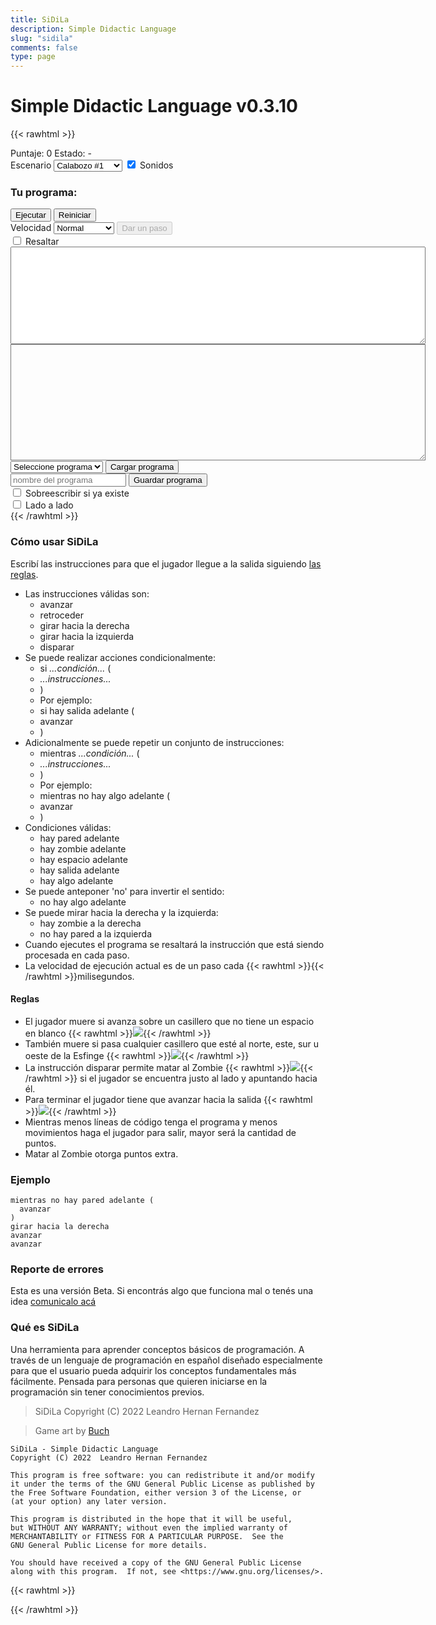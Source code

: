 ```yaml
---
title: SiDiLa
description: Simple Didactic Language
slug: "sidila"
comments: false
type: page
---
```


# Simple Didactic Language v0.3.10

{{< rawhtml >}}
<div class="section">
  <div>
    <canvas id="canvas" class="canvas" width="256" height="256"></canvas>
  </div>
  <div class="widget-pack">
    <label for="score">Puntaje: </label><span id="score" class="message score">0</span>
    <label for="message">Estado: </label><span id="message" class="message">-</span>
  </div>
  <div>
    <label for="mapSelector">Escenario</label>
    <select id="mapSelector" class="sidila-button">
      <option value="0" selected>Calabozo #1</option>
      <option value="1">Calabozo #2</option>
      <option value="2">Calabozo #3</option>
      <option value="3">Calabozo #4</option>
      <option value="4">Cementerio #1</option>
    </select>
    <input type="checkbox" id="sound" value="sound" checked>
    <label for="sound">Sonidos</label>
  </div>
</div>
<div class="section">
  <h3>Tu programa:</h3>
  <div>
    <div class="widget-pack">
      <button id="run" class="sidila-button">Ejecutar</button>
      <button id="reset" class="sidila-button">Reiniciar</button>
    </div>
    <div class="widget-pack">
      <label for="periodSelector">Velocidad</label>
      <select id="periodSelector" class="sidila-button">
        <option value="0">Paso a paso</option>
        <option value="300">Lento</option>
        <option value="200" selected>Normal</option>
        <option value="50">Rápido</option>
      </select>
      <button id="step" class="sidila-button" disabled>Dar un paso</button>
    </div>
    <div class="widget-pack">
      <input type="checkbox" id="highlight" value="highlight">
      <label for="highlight">Resaltar</label>
    </div>
  </div>
  <textarea id="errorMessage" class="errorMessage" cols="80" rows="10">
  </textarea>
  <div id="codeContainer">
    <textarea id="sourceCode" class="sourceCode" cols="80" rows="12"></textarea>
  </div>
  <div class="widget-pack">
    <select id="loadFilename" class="sidila-button">
      <option value="">Seleccione programa</option>
    </select>
    <button id="load" class="sidila-button">Cargar programa</button>
  </div>
  <div class="widget-pack">
    <input id="saveFilename" placeholder="nombre del programa" minlength="2" maxlength="20" class="sidila-button">
    <button id="save" class="sidila-button">Guardar programa</button>
  </div>
  <div class="widget-pack">
    <input type="checkbox" id="saveOverwrite" value="overwrite">
    <label for="saveOverwrite">Sobreescribir si ya existe</label>
  </div>
</div>
<div id="advanced">
  <input type="checkbox" id="pair" value="pair">
  <label for="pair">Lado a lado</label>
</div>
{{< /rawhtml >}}

### Cómo usar SiDiLa

Escribí las instrucciones para que el jugador llegue a la salida siguiendo [las reglas](#reglas).
- Las instrucciones válidas son:
  - avanzar
  - retroceder
  - girar hacia la derecha
  - girar hacia la izquierda
  - disparar
- Se puede realizar acciones condicionalmente:
  - si _...condición..._ (
  - _...instrucciones..._
  - )
  - Por ejemplo:
  - si hay salida adelante (
  -   avanzar
  - )
- Adicionalmente se puede repetir un conjunto de instrucciones:
  - mientras _...condición..._ (
  - _...instrucciones..._
  - )
  - Por ejemplo:
  - mientras no hay algo adelante (
  -   avanzar
  - )
- Condiciones válidas:
  - hay pared adelante
  - hay zombie adelante
  - hay espacio adelante
  - hay salida adelante
  - hay algo adelante
- Se puede anteponer 'no' para invertir el sentido:
  - no hay algo adelante
- Se puede mirar hacia la derecha y la izquierda:
  - hay zombie a la derecha
  - no hay pared a la izquierda
- Cuando ejecutes el programa se resaltará la instrucción que está siendo procesada en cada paso.
- La velocidad de ejecución actual es de un paso cada {{< rawhtml >}}<span id="periodText"></span>{{< /rawhtml >}}milisegundos.

#### Reglas

- El jugador muere si avanza sobre un casillero que no tiene un espacio en blanco {{< rawhtml >}}<img src="/sidila/img/space.png" class="inline">{{< /rawhtml >}}
- También muere si pasa cualquier casillero que esté al norte, este, sur u oeste de la Esfinge {{< rawhtml >}}<img src="/sidila/img/sphinx.png" class="inline">{{< /rawhtml >}}
- La instrucción disparar permite matar al Zombie {{< rawhtml >}}<img src="/sidila/img/zombie.png" class="inline">{{< /rawhtml >}} si el jugador se encuentra justo al lado y apuntando hacia él.
- Para terminar el jugador tiene que avanzar hacia la salida {{< rawhtml >}}<img src="/sidila/img/exit.png" class="inline">{{< /rawhtml >}}
- Mientras menos líneas de código tenga el programa y menos movimientos haga el jugador para salir, mayor será la cantidad de puntos.
- Matar al Zombie otorga puntos extra.

### Ejemplo

```
mientras no hay pared adelante (
  avanzar
)
girar hacia la derecha
avanzar
avanzar
```

### Reporte de errores

Esta es una versión Beta.
Si encontrás algo que funciona mal o tenés una idea [comunicalo acá](https://github.com/drkblog/drk-ar-site/issues)

### Qué es SiDiLa

Una herramienta para aprender conceptos básicos de programación.
A través de un lenguaje de programación en español diseñado especialmente para que el usuario pueda adquirir los conceptos fundamentales más fácilmente.
Pensada para personas que quieren iniciarse en la programación sin tener conocimientos previos.

> SiDiLa  Copyright (C) 2022  Leandro Hernan Fernandez

> Game art by [Buch](https://opengameart.org/users/buch)

```
SiDiLa - Simple Didactic Language
Copyright (C) 2022  Leandro Hernan Fernandez

This program is free software: you can redistribute it and/or modify
it under the terms of the GNU General Public License as published by
the Free Software Foundation, either version 3 of the License, or
(at your option) any later version.

This program is distributed in the hope that it will be useful,
but WITHOUT ANY WARRANTY; without even the implied warranty of
MERCHANTABILITY or FITNESS FOR A PARTICULAR PURPOSE.  See the
GNU General Public License for more details.

You should have received a copy of the GNU General Public License
along with this program.  If not, see <https://www.gnu.org/licenses/>.
```

{{< rawhtml >}}
<script src="/codemirror/codemirror.js"></script>
<link rel="stylesheet" href="/codemirror/codemirror.css">
<!-- <script src="/codemirror/mode/sidila.js"></script> -->
<script type="text/javascript" src="/sidila/peg.js"></script>
<script type="text/javascript" src="/sidila/sidila.js"></script>
{{< /rawhtml >}}